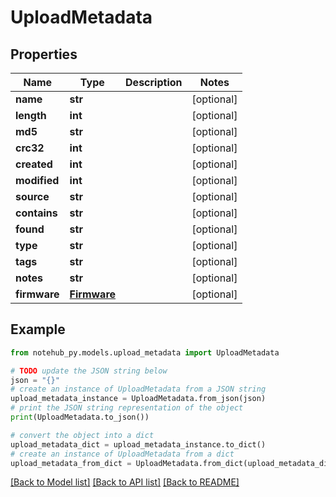 # UploadMetadata


## Properties

Name | Type | Description | Notes
------------ | ------------- | ------------- | -------------
**name** | **str** |  | [optional] 
**length** | **int** |  | [optional] 
**md5** | **str** |  | [optional] 
**crc32** | **int** |  | [optional] 
**created** | **int** |  | [optional] 
**modified** | **int** |  | [optional] 
**source** | **str** |  | [optional] 
**contains** | **str** |  | [optional] 
**found** | **str** |  | [optional] 
**type** | **str** |  | [optional] 
**tags** | **str** |  | [optional] 
**notes** | **str** |  | [optional] 
**firmware** | [**Firmware**](Firmware.md) |  | [optional] 

## Example

```python
from notehub_py.models.upload_metadata import UploadMetadata

# TODO update the JSON string below
json = "{}"
# create an instance of UploadMetadata from a JSON string
upload_metadata_instance = UploadMetadata.from_json(json)
# print the JSON string representation of the object
print(UploadMetadata.to_json())

# convert the object into a dict
upload_metadata_dict = upload_metadata_instance.to_dict()
# create an instance of UploadMetadata from a dict
upload_metadata_from_dict = UploadMetadata.from_dict(upload_metadata_dict)
```
[[Back to Model list]](../README.md#documentation-for-models) [[Back to API list]](../README.md#documentation-for-api-endpoints) [[Back to README]](../README.md)


